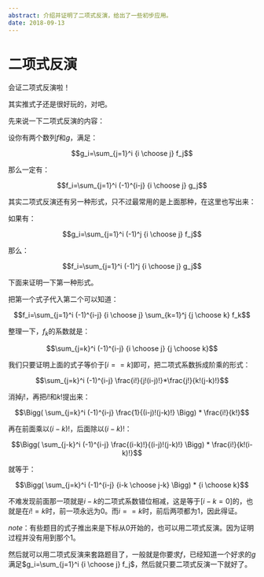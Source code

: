 ```yaml
---
abstract: 介绍并证明了二项式反演，给出了一些初步应用。
date: 2018-09-13
---
```


# 二项式反演

会证二项式反演啦！

其实推式子还是很好玩的，对吧。

先来说一下二项式反演的内容：

设你有两个数列$f$和$g$，满足：

$$g_i=\sum_{j=1}^i {i \choose j} f_j$$

那么一定有：

$$f_i=\sum_{j=1}^i (-1)^{i-j} {i \choose j} g_j$$

其实二项式反演还有另一种形式，只不过最常用的是上面那种，在这里也写出来：

如果有：

$$g_i=\sum_{j=1}^i (-1)^j {i \choose j} f_j$$

那么：

$$f_i=\sum_{j=1}^i (-1)^j {i \choose j} g_j$$

下面来证明一下第一种形式。

把第一个式子代入第二个可以知道：

$$f_i=\sum_{j=1}^i (-1)^{i-j} {i \choose j} \sum_{k=1}^j {j \choose k} f_k$$

整理一下，$f_k$的系数就是：

$$\sum_{j=k}^i (-1)^{i-j} {i \choose j} {j \choose k}$$

我们只要证明上面的式子等价于$[i==k]$即可，把二项式系数拆成阶乘的形式：

$$\sum_{j=k}^i (-1)^{i-j} \frac{i!}{j!(i-j)!}*\frac{j!}{k!(j-k)!}$$

消掉$j!$，再把$i!$和$k!$提出来：

$$\Bigg( \sum_{j=k}^i (-1)^{i-j} \frac{1}{(i-j)!(j-k)!} \Bigg) * \frac{i!}{k!}$$

再在前面乘以$(i-k)!$，后面除以$(i-k)!$：

$$\Bigg( \sum_{j-k}^i (-1)^{i-j} \frac{(i-k)!}{(i-j)!(j-k)!} \Bigg) * \frac{i!}{k!(i-k)!}$$

就等于：

$$\Bigg( \sum_{j=k}^i (-1)^{i-j} {i-k \choose j-k} \Bigg) * {i \choose k}$$

不难发现前面那一项就是$i-k$的二项式系数错位相减，这是等于$[i-k=0]$的，也就是在$i!=k$时，前一项永远为$0$。而$i==k$时，前后两项都为$1$，因此得证。

$note$：有些题目的式子推出来是下标从$0$开始的，也可以用二项式反演。因为证明过程并没有用到那个$1$。

然后就可以用二项式反演来套路题目了，一般就是你要求$f$，已经知道一个好求的$g$满足$g_i=\sum_{j=1}^i {i \choose j} f_j$，然后就只要二项式反演一下就好了。